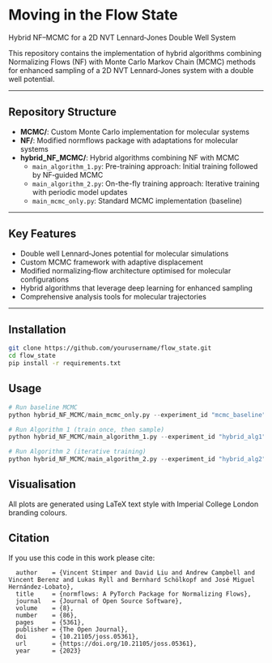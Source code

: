 <!-- File: README.md -->

# Moving in the Flow State  
Hybrid NF–MCMC for a 2D NVT Lennard‐Jones Double Well System

This repository contains the implementation of hybrid algorithms combining Normalizing Flows (NF) with Monte Carlo Markov Chain (MCMC) methods for enhanced sampling of a 2D NVT Lennard‐Jones system with a double well potential.

---

## Repository Structure

- **MCMC/**: Custom Monte Carlo implementation for molecular systems  
- **NF/**: Modified normflows package with adaptations for molecular systems  
- **hybrid_NF_MCMC/**: Hybrid algorithms combining NF with MCMC  
  - `main_algorithm_1.py`: Pre-training approach: Initial training followed by NF‐guided MCMC  
  - `main_algorithm_2.py`: On-the-fly training approach: Iterative training with periodic model updates  
  - `main_mcmc_only.py`: Standard MCMC implementation (baseline)

---

## Key Features

- Double well Lennard‐Jones potential for molecular simulations  
- Custom MCMC framework with adaptive displacement  
- Modified normalizing‐flow architecture optimised for molecular configurations  
- Hybrid algorithms that leverage deep learning for enhanced sampling  
- Comprehensive analysis tools for molecular trajectories  

---

## Installation

```bash
git clone https://github.com/yourusername/flow_state.git
cd flow_state
pip install -r requirements.txt
```

## Usage 
```python
# Run baseline MCMC
python hybrid_NF_MCMC/main_mcmc_only.py --experiment_id "mcmc_baseline"

# Run Algorithm 1 (train once, then sample)
python hybrid_NF_MCMC/main_algorithm_1.py --experiment_id "hybrid_alg1"

# Run Algorithm 2 (iterative training)
python hybrid_NF_MCMC/main_algorithm_2.py --experiment_id "hybrid_alg2"
```

## Visualisation
All plots are generated using LaTeX text style with Imperial College London branding colours.

## Citation
If you use this code in this work please cite:
```@article{Stimper2023, 
  author    = {Vincent Stimper and David Liu and Andrew Campbell and Vincent Berenz and Lukas Ryll and Bernhard Schölkopf and José Miguel Hernández-Lobato}, 
  title     = {normflows: A PyTorch Package for Normalizing Flows}, 
  journal   = {Journal of Open Source Software}, 
  volume    = {8},
  number    = {86}, 
  pages     = {5361}, 
  publisher = {The Open Journal}, 
  doi       = {10.21105/joss.05361}, 
  url       = {https://doi.org/10.21105/joss.05361}, 
  year      = {2023}
